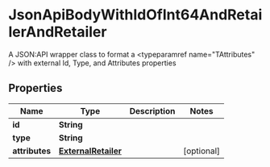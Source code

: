 

# JsonApiBodyWithIdOfInt64AndRetailerAndRetailer

A JSON:API wrapper class to format a <typeparamref name=\"TAttributes\" /> with external Id, Type, and  Attributes properties

## Properties

| Name | Type | Description | Notes |
|------------ | ------------- | ------------- | -------------|
|**id** | **String** |  |  |
|**type** | **String** |  |  |
|**attributes** | [**ExternalRetailer**](ExternalRetailer.md) |  |  [optional] |




